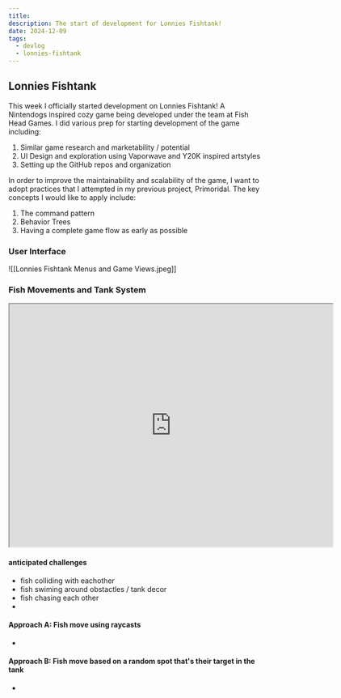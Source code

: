 ```yaml
---
title: 
description: The start of development for Lonnies Fishtank!
date: 2024-12-09
tags:
  - devlog
  - lonnies-fishtank
---
```

## Lonnies Fishtank

This week I officially started development on Lonnies Fishtank! A Nintendogs inspired cozy game being developed under the team at Fish Head Games. I did various prep for starting development of the game including:
1. Similar game research and marketability / potential
2. UI Design and exploration using Vaporwave and Y20K inspired artstyles
3. Setting up the GitHub repos and organization

In order to improve the maintainability and scalability of the game, I want to adopt practices that I attempted in my previous project, Primoridal. The key concepts I would like to apply include:
1. The command pattern
2. Behavior Trees
3. Having a complete game flow as early as possible

### User Interface

![[Lonnies Fishtank Menus and Game Views.jpeg]]



### Fish Movements and Tank System

<iframe src="https://drive.google.com/file/d/1mGECBTam-Py01FsfN-ex7bw7oVukIrqm/preview" width="640" height="480" allow="autoplay"></iframe>

#### anticipated challenges
- fish colliding with eachother
- fish swiming around obstactles / tank decor
- fish chasing each other
- 

#### Approach A: Fish move using raycasts
- 

#### Approach B: Fish move based on a random spot that's their target in the tank
- 